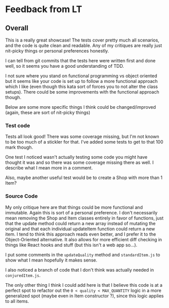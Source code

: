 # Feedback from LT

## Overall
This is a really great showcase! The tests cover pretty much all scenarios, and the code is quite 
clean and readable. Any of my critiques are really just nit-picky things or personal preferences honestly.

I can tell from git commits that the tests here were written first and done well, so it seems you have
a good understanding of TDD.

I not sure where you stand on functional programming vs object oriented but it seems like your code is set up
to follow a more functional approach which I like (even though this kata sort of forces you to not alter the class setups).
There could be some improvements with the functional approach though.

Below are some more specific things I think could be changed/improved (again, these are sort of nit-picky things)

### Test code
Tests all look good! There was some coverage missing, but I'm not known to be too much of a stickler for that.
I've added some tests to get to that 100 mark though.

One test I noticed wasn't actually testing some code you might have thought it was and so 
there was some coverage missing there as well. I describe what I mean more in a comment. 

Also, maybe another useful test would be to create a Shop with more than 1 Item? 

### Source Code
My only critique here are that things could be more functional and immutable. Again this is sort of a personal
preference. I don't necessarily mean removing the Shop and Item classes entirely in favor of functions, just that the update
method could return a new array instead of mutating the original and that each individual updateItem function could return a new item.
I tend to think this approach reads even better, and I prefer it to the Object-Oriented alternative.
It also allows for more efficient diff checking in things like React hooks and stuff (but this isn't a web app so...).  

I put some comments in the `updateQuality` method and `standardItem.js` to show what I mean hopefully it makes sense.

I also noticed a branch of code that I don't think was actually needed in `conjuredItem.js`.

The only other thing I think I could add here is that I believe this code is at a perfect 
spot to refactor out the `0 < quality < MAX_QUANTITY` logic in a more generalized spot (maybe even in Item constructor ?),
since this logic applies to all items. 


